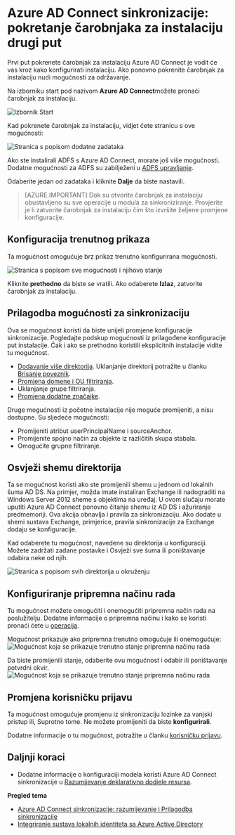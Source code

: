 <properties
    pageTitle="Azure AD Connect sinkronizacije: pokretanje čarobnjaka za instalaciju drugi put | Microsoft Azure"
    description="Objašnjava kako funkcionira Čarobnjak za instalaciju drugi put kada pokrenete."
    keywords="Čarobnjak za instalaciju Azure AD Connect omogućuje možete konfigurirati postavke održavanja drugi put kada pokrenete ga"
    services="active-directory"
    documentationCenter=""
    authors="andkjell"
    manager="femila"
    editor=""/>

<tags
    ms.service="active-directory"
    ms.workload="identity"
    ms.tgt_pltfrm="na"
    ms.devlang="na"
    ms.topic="article"
    ms.date="08/31/2016"
    ms.author="billmath"/>


# <a name="azure-ad-connect-sync-running-the-installation-wizard-a-second-time"></a>Azure AD Connect sinkronizacije: pokretanje čarobnjaka za instalaciju drugi put
Prvi put pokrenete čarobnjak za instalaciju Azure AD Connect je vodit će vas kroz kako konfigurirati instalaciju. Ako ponovno pokrenite čarobnjak za instalaciju nudi mogućnosti za održavanje.

Na izborniku start pod nazivom **Azure AD Connect**možete pronaći čarobnjak za instalaciju.

![Izbornik Start](./media/active-directory-aadconnectsync-installation-wizard/startmenu.png)

Kad pokrenete čarobnjak za instalaciju, vidjet ćete stranicu s ove mogućnosti:

![Stranica s popisom dodatne zadataka](./media/active-directory-aadconnectsync-installation-wizard/additionaltasks.png)

Ako ste instalirali ADFS s Azure AD Connect, morate još više mogućnosti. Dodatne mogućnosti za ADFS su zabilježeni u [ADFS upravljanje](active-directory-aadconnect-federation-management.md#ad-fs-management).

Odaberite jedan od zadataka i kliknite **Dalje** da biste nastavili.

> [AZURE.IMPORTANT] Dok su otvorite čarobnjak za instalaciju obustavljeno su sve operacije u modula za sinkroniziranje. Provjerite je li zatvorite čarobnjak za instalaciju čim što izvršite željene promjene konfiguracije.

## <a name="view-current-configuration"></a>Konfiguracija trenutnog prikaza
Ta mogućnost omogućuje brz prikaz trenutno konfigurirana mogućnosti.

![Stranica s popisom sve mogućnosti i njihovo stanje](./media/active-directory-aadconnectsync-installation-wizard/viewconfig.png)

Kliknite **prethodno** da biste se vratili. Ako odaberete **Izlaz**, zatvorite čarobnjak za instalaciju.

## <a name="customize-synchronization-options"></a>Prilagodba mogućnosti za sinkronizaciju
Ova se mogućnost koristi da biste unijeli promjene konfiguracije sinkronizacije. Pogledajte podskup mogućnosti iz prilagođene konfiguracije put instalacije. Čak i ako se prethodno koristili eksplicitnih instalacije vidite tu mogućnost.

- [Dodavanje više direktorija](active-directory-aadconnect-get-started-custom.md#connect-your-directories). Uklanjanje direktorij potražite u članku [Brisanje poveznik](active-directory-aadconnectsync-service-manager-ui-connectors.md#delete).
- [Promjena domene i OU filtriranja](active-directory-aadconnect-get-started-custom.md#domain-and-ou-filtering).
- Uklanjanje grupe filtriranja.
- [Promjena dodatne značajke](active-directory-aadconnect-get-started-custom.md#optional-features).

Druge mogućnosti iz početne instalacije nije moguće promijeniti, a nisu dostupne. Su sljedeće mogućnosti:

- Promijeniti atribut userPrincipalName i sourceAnchor.
- Promijenite spojno način za objekte iz različitih skupa stabala.
- Omogućite grupne filtriranje.

## <a name="refresh-directory-schema"></a>Osvježi shemu direktorija
Ta se mogućnost koristi ako ste promijenili shemu u jednom od lokalnih šuma AD DS. Na primjer, možda imate instaliran Exchange ili nadograditi na Windows Server 2012 sheme s objektima na uređaj. U ovom slučaju morate uputiti Azure AD Connect ponovno čitanje shemu iz AD DS i ažuriranje predmemoriji. Ova akcija obnavlja i pravila za sinkronizaciju. Ako dodate u shemi sustava Exchange, primjerice, pravila sinkronizacije za Exchange dodaju se konfiguracije.

Kad odaberete tu mogućnost, navedene su direktorija u konfiguraciji. Možete zadržati zadane postavke i Osvježi sve šuma ili poništavanje odabira neke od njih.

![Stranica s popisom svih direktorija u okruženju](./media/active-directory-aadconnectsync-installation-wizard/refreshschema.png)

## <a name="configure-staging-mode"></a>Konfiguriranje pripremna načinu rada
Tu mogućnost možete omogućiti i onemogućiti pripremna način rada na poslužitelju. Dodatne informacije o pripremna načinu i kako se koristi pronaći ćete u [operacija](active-directory-aadconnectsync-operations.md#staging-mode).

Mogućnost prikazuje ako pripremna trenutno omogućuje ili onemogućuje:  
![Mogućnost koja se prikazuje trenutno stanje pripremna načinu rada](./media/active-directory-aadconnectsync-installation-wizard/stagingmodecurrentstate.png)

Da biste promijenili stanje, odaberite ovu mogućnost i odabir ili poništavanje potvrdni okvir.  
![Mogućnost koja se prikazuje trenutno stanje pripremna načinu rada](./media/active-directory-aadconnectsync-installation-wizard/stagingmodeenable.png)

## <a name="change-user-sign-in"></a>Promjena korisničku prijavu
Ta mogućnost omogućuje promjenu iz sinkronizaciju lozinke za vanjski pristup ili, Suprotno tome. Ne možete promijeniti da biste **konfigurirali**.

Dodatne informacije o tu mogućnost, potražite u članku [korisničku prijavu](active-directory-aadconnect-user-signin.md#changing-user-sign-in-method).

## <a name="next-steps"></a>Daljnji koraci

- Dodatne informacije o konfiguraciji modela koristi Azure AD Connect sinkronizacije u [Razumijevanje deklarativno dodjele resursa](active-directory-aadconnectsync-understanding-declarative-provisioning.md).

**Pregled tema**

- [Azure AD Connect sinkronizacije: razumijevanje i Prilagodba sinkronizacije](active-directory-aadconnectsync-whatis.md)
- [Integriranje sustava lokalnih identiteta sa Azure Active Directory](active-directory-aadconnect.md)

